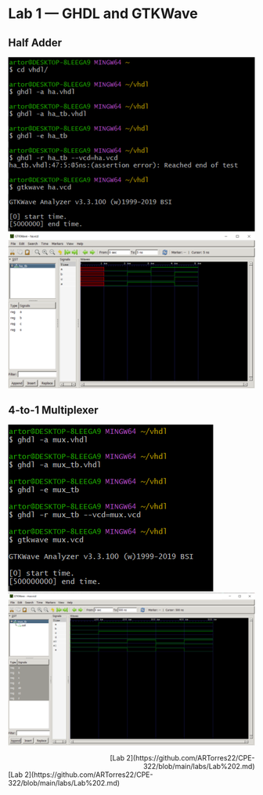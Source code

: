 # Lab 1 — GHDL and GTKWave

## Half Adder

![half adder](img/HalfAdder.png)
![half adder gtkwave](img/HalfAdderGTKwave.png)

## 4-to-1 Multiplexer

![4-to-1 Multiplexer](img/4-1Multi.png)
![4-to-1 Multiplexer gtkwave](img/4-1MultiGTKwave.png)

<div style="text-align: right;"> 
  [Lab 2](https://github.com/ARTorres22/CPE-322/blob/main/labs/Lab%202.md) 
</div>
[Lab 2](https://github.com/ARTorres22/CPE-322/blob/main/labs/Lab%202.md)
